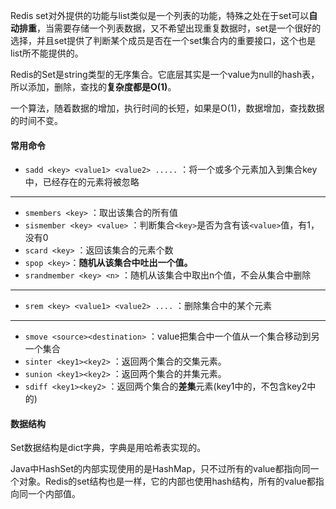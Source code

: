 Redis set对外提供的功能与list类似是一个列表的功能，特殊之处在于set可以**自动排重**，当需要存储一个列表数据，又不希望出现重复数据时，set是一个很好的选择，并且set提供了判断某个成员是否在一个set集合内的重要接口，这个也是list所不能提供的。

Redis的Set是string类型的无序集合。它底层其实是一个value为null的hash表，所以添加，删除，查找的**复杂度都是O(1)**。

一个算法，随着数据的增加，执行时间的长短，如果是O(1)，数据增加，查找数据的时间不变。



#### 常用命令

* `sadd <key> <value1> <value2> .....` ：将一个或多个元素加入到集合key中，已经存在的元素将被忽略

 ---

* `smembers <key>` ：取出该集合的所有值
* `sismember <key> <value>` ：判断集合`<key>`是否为含有该`<value>`值，有1，没有0
* `scard <key>` ：返回该集合的元素个数
* `spop <key>`：**随机从该集合中吐出一个值。**
* `srandmember <key> <n>` ：随机从该集合中取出n个值，不会从集合中删除 

 ---

* `srem <key> <value1> <value2> ....` ：删除集合中的某个元素

 ---

* `smove <source><destination>` ：value把集合中一个值从一个集合移动到另一个集合
* `sinter <key1><key2>` ：返回两个集合的交集元素。
* `sunion <key1><key2>` ：返回两个集合的并集元素。
* `sdiff <key1><key2>` ：返回两个集合的**差集**元素(key1中的，不包含key2中的)



#### 数据结构

Set数据结构是dict字典，字典是用哈希表实现的。

Java中HashSet的内部实现使用的是HashMap，只不过所有的value都指向同一个对象。Redis的set结构也是一样，它的内部也使用hash结构，所有的value都指向同一个内部值。


